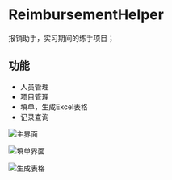 # ReimbursementHelper

报销助手，实习期间的练手项目；

## 功能
- 人员管理
- 项目管理
- 填单，生成Excel表格
- 记录查询

![主界面](http://ww1.sinaimg.cn/large/b1b3510fgy1ful30a9icvj20u01hctb4.jpg)


![填单界面](http://ww1.sinaimg.cn/large/b1b3510fgy1ful3712e4uj20u01hctkk.jpg)

![生成表格](http://ww1.sinaimg.cn/large/b1b3510fgy1ful37lf5qaj20u01hcncf.jpg)
